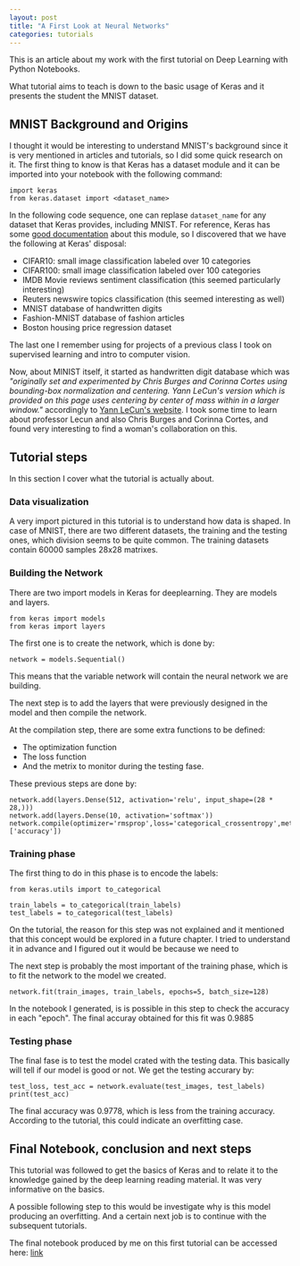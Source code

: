 ```yaml
---
layout: post
title: "A First Look at Neural Networks"
categories: tutorials
---
```


This is an article about my work with the first tutorial on Deep Learning with Python Notebooks. 

What tutorial aims to teach is down to the basic usage of Keras and it presents the student the MNIST dataset. 

## MNIST Background and Origins

I thought it would be interesting to understand MNIST's background since it is very mentioned in articles and tutorials, so I did some quick research on it. The first thing to know is that Keras has a dataset module and it can be imported into your notebook with the following command:

```
import keras
from keras.dataset import <dataset_name>
```

In the following code sequence, one can replase `dataset_name` for any dataset that Keras provides, including MNIST. For reference, Keras has some [good documentation](https://keras.io/datasets/) about this module, so I discovered that we have the following at Keras' disposal:

* CIFAR10: small image classification labeled over 10 categories
* CIFAR100: small image classification labeled over 100 categories
* IMDB Movie reviews sentiment classification (this seemed particularly interesting)
* Reuters newswire topics classification (this seemed interesting as well)
* MNIST database of handwritten digits
* Fashion-MNIST database of fashion articles
* Boston housing price regression dataset 

The last one I remember using for projects of a previous class I took on supervised learning and intro to computer vision. 

Now, about MINIST itself, it started as handwritten digit database which was *"originally set and experimented by Chris Burges and Corinna Cortes using bounding-box normalization and centering. Yann LeCun's version which is provided on this page uses centering by center of mass within in a larger window."* accordingly to [Yann LeCun's website](http://yann.lecun.com/exdb/mnist/index.html). I took some time to learn about professor Lecun and also Chris Burges and Corinna Cortes, and found very interesting to find a woman's collaboration on this. 

## Tutorial steps

In this section I cover what the tutorial is actually about. 

### Data visualization

A very import pictured in this tutorial is to understand how data is shaped. In case of MNIST, there are two different datasets, the training and the testing ones, which division seems to be quite common. The training datasets contain 60000 samples 28x28 matrixes.

### Building the Network

There are two import models in Keras for deeplearning. They are models and layers.

```
from keras import models
from keras import layers
```

The first one is to create the network, which is done by:

```
network = models.Sequential()
```

This means that the variable network will contain the neural network we are building. 

The next step is to add the layers that were previously designed in the model and then compile the network. 

At the compilation step, there are some extra functions to be defined:

* The optimization function
* The loss function
* And the metrix to monitor during the testing fase.

These previous steps are done by:

```
network.add(layers.Dense(512, activation='relu', input_shape=(28 * 28,)))
network.add(layers.Dense(10, activation='softmax'))
network.compile(optimizer='rmsprop',loss='categorical_crossentropy',metrics=['accuracy'])
```

### Training phase

The first thing to do in this phase is to encode the labels:

```
from keras.utils import to_categorical

train_labels = to_categorical(train_labels)
test_labels = to_categorical(test_labels)
```

On the tutorial, the reason for this step was not explained and it mentioned that this concept would be explored in a future chapter. I tried to understand it in advance and I figured out it would be because we need to 

The next step is probably the most important of the training phase, which is to fit the network to the model we created. 

```
network.fit(train_images, train_labels, epochs=5, batch_size=128)
```

In the notebook I generated, is is possible in this step to check the accuracy in each "epoch". The final accuray obtained for this fit was 0.9885

### Testing phase

The final fase is to test the model crated with the testing data. This basically will tell if our model is good or not. We get the testing accurary by:

```
test_loss, test_acc = network.evaluate(test_images, test_labels)
print(test_acc)
```

The final accuracy was 0.9778, which is less from the training accuracy. According to the tutorial, this could indicate an overfitting case.

## Final Notebook, conclusion and next steps

This tutorial was followed to get the basics of Keras and to relate it to the knowledge gained by the deep learning reading material. It was very informative on the basics. 

A possible following step to this would be investigate why is this model producing an overfitting. And a certain next job is to continue with the subsequent tutorials.

The final notebook produced by me on this first tutorial can be accessed here: [link](https://github.com/LucianaMarques/simpleCNN/blob/master/Notebooks/A%20first%20simple%20NN.ipynb)